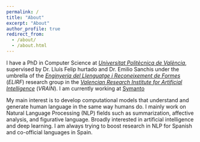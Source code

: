 ```yaml
---
permalink: /
title: "About"
excerpt: "About"
author_profile: true
redirect_from: 
  - /about/
  - /about.html
---
```


I have a PhD in Computer Science at [*Universitat Politècnica de València*](https://www.upv.es), supervised by Dr. Lluís Felip hurtado and Dr. Emilio Sanchis under the umbrella of the [*Enginyeria del Llenguatge i Reconeixement de Formes*](http://elirf.upv.es) (*ELIRF*) research group in the [*Valencian Research Institute for Artificial Intelligence*](https://vrain.upv.es/) (*VRAIN*). I am currently working at [Symanto](https://www.symanto.com/)

My main interest is to develop computational models that understand and generate human language in the same way humans do. I mainly work on Natural Language Processing (NLP) fields such as summarization, affective analysis, and figurative language. Broadly interested in artificial intelligence and deep learning. I am always trying to boost research in NLP for Spanish and co-official languages in Spain.
